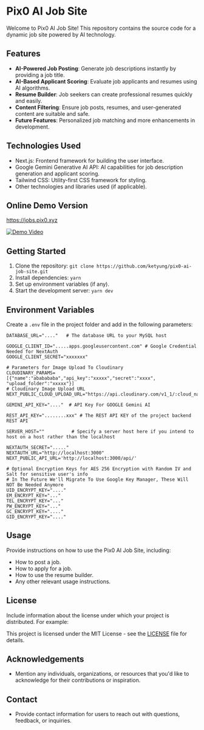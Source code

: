 # Pix0 AI Job Site

Welcome to Pix0 AI Job Site! This repository contains the source code for a dynamic job site powered by AI technology.

## Features

- **AI-Powered Job Posting**: Generate job descriptions instantly by providing a job title.
- **AI-Based Applicant Scoring**: Evaluate job applicants and resumes using AI algorithms.
- **Resume Builder**: Job seekers can create professional resumes quickly and easily.
- **Content Filtering**: Ensure job posts, resumes, and user-generated content are suitable and safe.
- **Future Features**: Personalized job matching and more enhancements in development.

## Technologies Used

- Next.js: Frontend framework for building the user interface.
- Google Gemini Generative AI API: AI capabilities for job description generation and applicant scoring.
- Tailwind CSS: Utility-first CSS framework for styling.
- Other technologies and libraries used (if applicable).

## Online Demo Version
https://jobs.pix0.xyz

[![Demo Video](https://img.youtube.com/vi/PGfsemT04po/0.jpg)](https://www.youtube.com/watch?v=PGfsemT04po)

## Getting Started

1. Clone the repository: `git clone https://github.com/ketyung/pix0-ai-job-site.git`
2. Install dependencies: `yarn`
3. Set up environment variables (if any).
4. Start the development server: `yarn dev`

## Environment Variables

Create a `.env` file in the project folder and add in the following parameters:

```plaintext
DATABASE_URL="...."   # The database URL to your MySQL host

GOOGLE_CLIENT_ID=".....apps.googleusercontent.com" # Google Credential Needed for NextAuth
GOOGLE_CLIENT_SECRET="xxxxxxx"

# Parameters for Image Upload To Cloudinary
CLOUDINARY_PARAMS=[{"name":"ababababa","api_key":"xxxxx","secret":"xxxx", "upload_folder":"xxxxx"}]
# Cloudinary Image Upload URL
NEXT_PUBLIC_CLOUD_UPLOAD_URL="https://api.cloudinary.com/v1_1/:cloud_name/image/"

GEMINI_API_KEY="...."  # API Key For GOOGLE Gemini AI 

REST_API_KEY="........xxx" # The REST API KEY of the project backend REST API

SERVER_HOST=""          # Specify a server host here if you intend to host on a host rather than the localhost

NEXTAUTH_SECRET="....."  
NEXTAUTH_URL="http://localhost:3000"
NEXT_PUBLIC_API_URL='http://localhost:3000/api/'

# Optional Encryption Keys for AES 256 Encryption with Random IV and Salt for sensitive user's info
# In The Future We'll Migrate To Use Google Key Manager, These Will NOT Be Needed Anymore
UID_ENCRYPT_KEY="...."
EM_ENCRYPT_KEY="..."
TEL_ENCRYPT_KEY="..."
PW_ENCRYPT_KEY="..."
GC_ENCRYPT_KEY="...."
GID_ENCRYPT_KEY="...."
```

## Usage

Provide instructions on how to use the Pix0 AI Job Site, including:

- How to post a job.
- How to apply for a job.
- How to use the resume builder.
- Any other relevant usage instructions.

## License

Include information about the license under which your project is distributed. For example:

This project is licensed under the MIT License - see the [LICENSE](LICENSE) file for details.

## Acknowledgements

- Mention any individuals, organizations, or resources that you'd like to acknowledge for their contributions or inspiration.

## Contact

- Provide contact information for users to reach out with questions, feedback, or inquiries.
